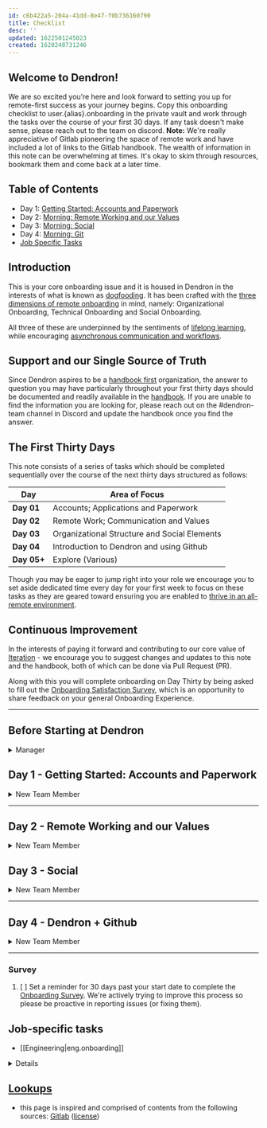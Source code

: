 ```yaml
---
id: c6b422a5-204a-41dd-8e47-f0b736160790
title: Checklist
desc: ''
updated: 1622501245023
created: 1620248731246
---
```

## Welcome to Dendron!

We are so excited you’re here and look forward to setting you up for remote-first success as your journey begins. Copy this onboarding checklist to user.{alias}.onboarding in the private vault and work through the tasks over the course of your first 30 days. If any task doesn't make sense, please reach out to the team on discord. **Note:** We're really appreciative of Gitlab pioneering the space of remote work and have included a lot of links to the Gitlab handbook. The wealth of information in this note can be overwhelming at times. It's okay to skim through resources, bookmark them and come back at a later time.

## Table of Contents

- Day 1: [Getting Started: Accounts and Paperwork](#day-1-getting-started-accounts-and-paperwork)
- Day 2: [Morning: Remote Working and our Values](#day-2-remote-working-and-our-values)
- Day 3: [Morning: Social](#day-3-social)
- Day 4: [Morning: Git](#day-4-git)
- [Job Specific Tasks](#job-specific-tasks)

## Introduction

This is your core onboarding issue and it is housed in Dendron in the interests of what is known as [dogfooding](https://about.gitlab.com/handbook/values/#dogfooding). It has been crafted with the [three dimensions of remote onboarding](https://about.gitlab.com/company/culture/all-remote/onboarding/) in mind, namely: Organizational Onboarding, Technical Onboarding and Social Onboarding.

All three of these are underpinned by the sentiments of [lifelong learning](https://handbook.dendron.so/notes/b89ba854-72fb-4ebc-a8a0-55960b89e9dc.html#lifelong-learning), while encouraging [asynchronous communication and workflows](https://about.gitlab.com/company/culture/all-remote/asynchronous/).

## Support and our Single Source of Truth

Since Dendron aspires to be a [handbook first](https://about.gitlab.com/company/culture/all-remote/handbook-first-documentation/) organization, the answer to question you may have particularly throughout your first thirty days should be documented and readily available in the [handbook](http://handbook.dendron.so). If you are unable to find the information you are looking for, please reach out on the #dendron-team channel in Discord and update the handbook once you find the answer.

## The First Thirty Days

This note consists of a series of tasks which should be completed sequentially over the course of the next thirty days structured as follows:

| Day         | Area of Focus                                |
| ----------- | -------------------------------------------- |
| **Day 01**  | Accounts; Applications and Paperwork         |
| **Day 02**  | Remote Work; Communication and Values        |
| **Day 03**  | Organizational Structure and Social Elements |
| **Day 04**  | Introduction to Dendron and using Github     |
| **Day 05+** | Explore (Various)                            |

Though you may be eager to jump right into your role we encourage you to set aside dedicated time every day for your first week to focus on these tasks as they are geared toward ensuring you are enabled to [thrive in an all-remote environment](https://about.gitlab.com/company/culture/all-remote/onboarding/#the-importance-of-onboarding).

## Continuous Improvement

In the interests of paying it forward and contributing to our core value of [Iteration](https://handbook.dendron.so/notes/b89ba854-72fb-4ebc-a8a0-55960b89e9dc.html#iteration) - we encourage you to suggest changes and updates to this note and the handbook, both of which can be done via Pull Request (PR).

Along with this you will complete onboarding on Day Thirty by being asked to fill out the [Onboarding Satisfaction Survey](TODO), which is an opportunity to share feedback on your general Onboarding Experience.

* * *

## Before Starting at Dendron

<details>
<summary>Manager</summary>

1. [ ] Check to see if the new hire's Rippling onboard has been completed, if not send out a reminder.
2. [ ] Schedule a Zoom video call with the new team member for the start of their first day to welcome them to the team and set expectations. Send them an invitation to their personal email. The team members Dendron email address will only be activated on their first day. You can find their personal email address on Rippling.
3. [ ] Send an email to the new team member's personal email address welcoming them to Dendron. Provide them with a link to this note to help with a great first day experience.
4. [ ] Read through Gitlab's [Building Trust Handbook page](https://about.gitlab.com/handbook/people-group/learning-and-development/building-trust/).
5. [ ] Organize a smooth onboarding plan with clear starting tasks and pathway for new team member (copy this note for the team member as a starting point)
6. [ ] Review and add any Job-specific tasks to this note. Complete any manager tasks and coordinate with kpats@ if any changes are needed.

### Google account

1. [ ] Log on to the [Google Admin console](https://admin.google.com/ac/users) and verify the chosen email address is not conflicting with a current account. Then assign the email to team meber and add the email address to [Rippling](https://app.rippling.com/dashboard) in the work email field.

### Accounts and Access

1. [ ] Add the team members to the `Dendron Team` role in Discord. This will give them access to the relevant channels.
2. [ ] Invite team member to recurring team meetings, consider pressing `don't send`, this will reduce noise in their inbox on day 1.
3. [ ] Schedule weekly [1:1 meetings](https://about.gitlab.com/handbook/leadership/1-1/) with new team member. Use the first 15 minutes to get to know your new team member on a personal level.
4. [ ] Set new team member's Github group and project-level permissions as needed.
   </details>

## Day 1 - Getting Started: Accounts and Paperwork

<details>
<summary>New Team Member</summary>

### Rpass

1. [ ] :red_circle: Install rpass. Dendron provides all team members with an account to rpass to help manage work credentials.

   - [ ] Detailed instructions TBD.

   #### 2FA (Two-Factor Authentication)

2. [ ] Dendron requires you to enable 2FA (2-Step Verification, also known as two-factor authentication), because it adds an extra layer of security to your account. You sign in with something you know (your password) and something you have (a code you can copy from your Virtual Multi-Factor authentication Device, like [Authy](https://authy.com), FreeOTP, or Google Authenticator). Please make sure that time is set automatically on your device (ie. on Android: "Settings" > "Date & Time" > "Set automatically"). If you have problems with 2FA just let the team know! We can disable it for you to then set it up again. Reach out proactively if you're struggling - it's better than getting locked out and needing to wait for IT Ops to help you get back online.

3. [ ] :red_circle: Do the next 3 steps Today. Actually -- why not RIGHT NOW. This absolutely must be done within a week or you will be locked out and need to wait for an admin to get around to helping you get reconnected.
   1. [ ] :red_circle: Enable 2FA on your Dendron email account (Gmail/GSuite) (this should have been an option to do when you first received the invitation to the account).
   2. [ ] :red_circle: Enable [two-factor authentication](https://docs.github.com/en/github/authenticating-to-github/configuring-two-factor-authentication) on your Github account.

#### Rippling

**_This section is super important to ensure payroll + operations support. Please complete these items on your first day if possible._**

1. [ ] Rippling is our HRIS (Human Resource Information System) for all team members. We have self-service enabled so that at any time you can access your account to see your employment information and documentation. As part of onboarding, please make sure to update everything that is applicable to you.
   1. [ ] Access the Rippling [Dashboard](https://app.rippling.com) and make sure you complete any outstanding tasks assigned to you.
   2. [ ] For contractors being paid by the hour, it may be useful to save an invoice template for future use. An invoice template can be found in Google Docs by searching `Invoice Template` or [here](https://docs.google.com/spreadsheets/d/1faslC4H_NSLsk8jd8xUuwgAjqhkdSlaI0D1WINA1y9Y/edit#gid=0).
2. [ ] Don't forget to comply with the contract you signed, and make sure you understand [Intellectual Property](https://about.gitlab.com/handbook/people-group/code-of-conduct/#intellectual-property-and-protecting-ip).

#### Discord

1. [ ] Register on Discord by following this [invitation link](https://discord.gg/xrKTUStHNZ). Read the next suggestions on how to choose a username first.
2. [ ] You can use your personal discord OR choose to create a new username using your Dendron email. It's generally helpful to choose a username to be the same as your Github handle, for consistency and ease of use.
   1. [ ] At Dendron [Transparency](https://handbook.dendron.so/notes/b89ba854-72fb-4ebc-a8a0-55960b89e9dc.html#transparencyy) is a value and we prefer to use Public channels in Discord. Continue to use public channels wherever possible (`#dev`), especially if it is a work related discussion (you may be surprised by the feedback you get from the community).
   2. Make sure your Discord profile has a **photo** - it makes it easier for other team members to remember you!
   3. We love to hear more, such as where you were before, family/pets, and hobbies.
   4. We also enjoy pictures if you're willing to share. Consider giving your new team members a glimpse into your world (scroll through previous messages in the channel for inspiration).
3. [ ] If you're new to Discord, a short primer can be found at
      [a Beginner's guide to Discord](https://support.discord.com/hc/en-us/articles/360045138571-Beginner-s-Guide-to-Discord).

</details>

* * *

## Day 2 - Remote Working and our Values

<details>
<summary>New Team Member</summary>

### Remote Work

1. [ ] The first month at a remote company can be hard. **There is as much to unlearn as there is to learn**. Gitlab's a pioneer in this regard and have put together a great set of tips and tricks that will help. You can view their entire course listed below.
2. [ ] Particularly if you're new to working in a 100% remote environment, read over the [Guide for starting a new remote role](https://about.gitlab.com/company/culture/all-remote/getting-started/). You'll find other tips for operating (and thriving!) in an all-remote setting within the [All-Remote section of the Gitlab handbook](https://about.gitlab.com/company/culture/all-remote/). Take some inspiration from the folks at Gitlab on how they structure their remote working day, read this helpful blog post [A day in the life of remote worker](https://about.gitlab.com/blog/2019/06/18/day-in-the-life-remote-worker/)
3. - [ ] Learn more about the `#allremote` onboarding process and additional [best practices](https://about.gitlab.com/company/culture/all-remote/learning-and-development/#how-do-you-onboard-new-team-members).
   - [Adopting a Self-Service and Self-Learning Mentality Knowledge Assessment](https://about.gitlab.com/company/culture/all-remote/self-service/#introduction)
     (Day 1)
   - [Informal Communication in an All-Remote Environment Knowledge Assessment](https://about.gitlab.com/company/culture/all-remote/informal-communication)
   - [Embrace Asynchronous Communication](https://about.gitlab.com/company/culture/all-remote/asynchronous)
   - [ ] [All-Remote Meetings](https://about.gitlab.com/company/culture/all-remote/meetings)
   - [Communicating Effectively and Responsibly Through Text](https://about.gitlab.com/company/culture/all-remote/meetings/#how-do-you-do-all-remote-meetings-right)
   - [ ] [Building and Reinforcing a Sustainable Culture Knowledge Assessment](https://about.gitlab.com/company/culture/all-remote/building-culture/#gitlab-knowledge-assessment-building-and-reinforcing-a-sustainable-culture)
   - [ ] [Combating Burnout, Isolation, and Anxiety in the Remote Workplace](https://about.gitlab.com/company/culture/all-remote/mental-health)
   - [ ] [The Non-Linear Workday](https://about.gitlab.com/company/culture/all-remote/non-linear-workday)

### Values

1. [ ] Dendron values are a living document. Familiarize yourself with our [Values page](https://about.gitlab.com/company/culture/all-remote/mental-health/#introduction).
2. [ ] We are driven by our mission - to help people organize and make sense of their information. Read our [mission statement](https://handbook.dendron.so/notes/8989a93d-8dde-4a51-bb8d-2aad761c93a1.html) for more details.

### Calendar

#### Set Up

1. [ ] Set your Google Calendar [default event duration](https://calendar.google.com/calendar/r/settings) to use `speedy meetings`
2. [ ] Set up [Calendly](https://about.gitlab.com/handbook/tools-and-tips/other-apps/#sts=Calendly). Calendly is a calendar tool that allows individuals to select open meeting slots in order to speak with others outside of Dendron. For Dendron team members, feel free to schedule directly through Google calendar. When you are setting up Calendly, there is no specific Dendron account. With the free version you will only be allowed one meeting time, but if you need to upgrade to a Pro account, you can do so and expense it.
3. [ ] Add the Zoom integration by going to the `Integrations` section at the top of the page. Find Zoom in the list of integrations and click it. It will then ask you to link your Calendly and Zoom accounts together. Do so.
4. [ ] Now make Zoom the default event location by editing each 'Event type' in Calendly (By default, there should be a `15 Minute Meeting`, `30 Minute Meeting` and `60 Minute Meeting` event types) by clicking the gear icon associated with each event type then going to `Edit`. Click on `What event is this?` and under `Location` choose Zoom. Click on `Save and Close`, and do this for each remaining event type.
5. [ ] [Set your working hours & availability](https://support.google.com/calendar/answer/7638168?hl=en) in your Google Calendar.

#### Events

On your calendar, you will have a invites to the below meetings, they are
optional, but you are highly encouraged to attend. Please note: These meetings
may not fall during your first week.

1. Weekly planning sync. This is where the team reviews goals accomplished during the last week and picks up on what should be done this week to be successful.

#### Your Role

- Spend the rest of your day doing your Role-based tasks (see the Job-specific tasks at the end of this issue and in your assigned role-based onboarding issue, as applicable).

</details>

## Day 3 - Social

<details>
<summary>New Team Member</summary>
   
1. [ ] Create and add your own [README](https://about.gitlab.com/handbook/marketing/inbound-marketing/digital-experience/website/#creating-and-publishing-your-gitlab-readme). This may take some time to create so please feel free to iterate on it once you get some details in to your user.<name> hierarchy in Dendron.

### Social media + Expenses

- [ ] Connect with or follow Dendron's social media sites:
      [LinkedIn](https://www.linkedin.com/company/dendron-so/),
      [Twitter](https://twitter.com/dendronhq),
      [YouTube](https://www.youtube.com/channel/UC8GQLj4KZhN8WcJPiKXtcRQ).
- [ ] Familiarize yourself with our [[expense report process|dendron.sop.expensing]] and bookmark the [link](https://airtable.com/shrtJd0sitnY6Bfre) to expensing stuff.

### Your Role

- Spend the rest of your day doing your Role-based tasks (see the Job-specific
  tasks at the end of this issue and in your assigned role-based onboarding
  issue, as applicable).

</details>

* * *

## Day 4 - Dendron + Github

<details>
<summary>New Team Member</summary>

For those new to Github and Dendron, it's important to get familiar with the below and [bookmark these links](https://about.gitlab.com/company/culture/all-remote/self-service/)

### General Breakdown

1. [ ] Read how devs can [contribute](https://wiki.dendron.so/notes/81da87be-2d4e-47b5-a1d6-c0d647e1ab00.html) to Dendron.
2. [ ] Read [this page](https://wiki.dendron.so/notes/3489b652-cd0e-4ac8-a734-08094dc043eb.html) and all child pages for an overview of the Dendron Development Process

#### Issues and Issue Trackers

1. [ ] Learn how to use [Github Issues](https://github.com/dendronhq/dendron/issues). We use Github Issues to raise awareness, discuss, and propose solutions for various issues related to any aspect of our business. The most common issues are created in the following projects:
   - [Dendron](https://github.com/dendronhq/dendron/issues) - Issues related to
     our main tool.
   - [Dendron Site](https://github.com/dendronhq/dendron-site/issues) - Issues related to documentation.
2. [ ] Make an improvement to the [handbook](https://github.com/dendronhq/handbook). Being new, you may be unsure if your idea for a change is good or not, and that's OK! Your pull request starts the discussion, so don't be afraid to offer your perspective as a new team member.
   - [ ] Handbook: Assign the pull request (PR) to your onboarding buddy (if they have merge rights; if not, assign to your manager).

</details>

* * *

### Survey

1. [ ] Set a reminder for 30 days past your start date to complete the [Onboarding Survey](TODO). We're actively trying to improve this process so please be proactive in reporting issues (or fixing them).

## Job-specific tasks

- [[Engineering|eng.onboarding]]

<details>

<!-- include: role_tasks -->

<!-- include: people_manager_tasks -->

<!-- include: division_tasks -->

<!-- include: intern_tasks -->

### Day 10

- [ ] Schedule a mid-point check-in with your mentor that should happen by about week 8 of your internship

### Day 30

- [ ] Have clarity/weekly breakdown for the remaining weeks of the internship. Review this with your mentor to make sure you're on the same page.

### Day 90

- [ ] Make sure you have scheduled a community office hour slot to demo/show-off what you've built. There should be a mini-announcement that goes out in the Discord prior to the office hour.

* * *

<!-- include: department_tasks -->

* * *

</details>

## [Lookups](https://handbook.dendron.so/notes/b89ba854-72fb-4ebc-a8a0-55960b89e9dc.html#lookup)

- this page is inspired and comprised of contents from the following sources: [Gitlab](https://about.gitlab.com/handbook/) ([license](https://gitlab.com/gitlab-org/dco/blob/master/README.md))

